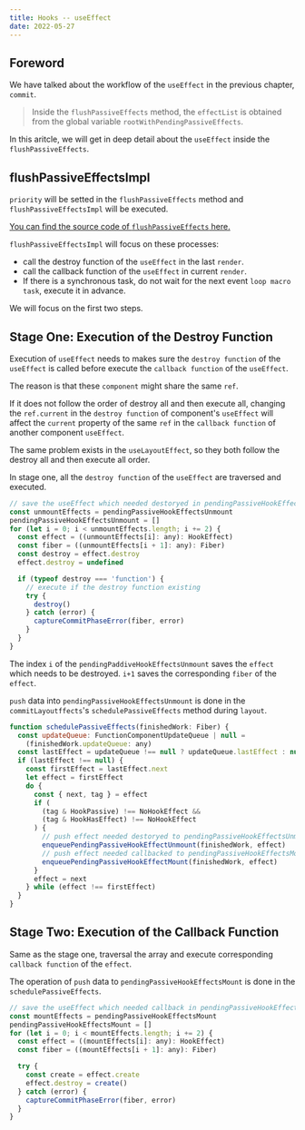 ```yaml
---
title: Hooks -- useEffect
date: 2022-05-27
---
```


## Foreword

We have talked about the workflow of the `useEffect` in the previous chapter, `commit`.

> Inside the `flushPassiveEffects` method, the `effectList` is obtained from the global variable `rootWithPendingPassiveEffects`.

In this aritcle, we will get in deep detail about the `useEffect` inside the `flushPassiveEffects`.

## flushPassiveEffectsImpl

`priority` will be setted in the `flushPassiveEffects` method and `flushPassiveEffectsImpl` will be executed.

[You can find the source code of `flushPassiveEffects` here.](https://github.com/facebook/react/blob/1fb18e22ae66fdb1dc127347e169e73948778e5a/packages/react-reconciler/src/ReactFiberWorkLoop.old.js#L2458)

`flushPassiveEffectsImpl` will focus on these processes:

- call the destroy function of the `useEffect` in the last `render`.
- call the callback function of the `useEffect` in current `render`.
- If there is a synchronous task, do not wait for the next event `loop macro task`, execute it in advance.

We will focus on the first two steps.

## Stage One: Execution of the Destroy Function

Execution of `useEffect` needs to makes sure the `destroy function` of the `useEffect` is called before execute the `callback function` of the `useEffect`.

The reason is that these `component` might share the same `ref`.

If it does not follow the order of destroy all and then execute all, changing the `ref.current` in the `destroy function` of component's `useEffect` will affect the `current` property of the same `ref` in the `callback function` of another component `useEffect`.

The same problem exists in the `useLayoutEffect`, so they both follow the destroy all and then execute all order.

In stage one, all the `destroy function` of the `useEffect` are traversed and executed.

```js
// save the useEffect which needed destoryed in pendingPassiveHookEffectsUnmount
const unmountEffects = pendingPassiveHookEffectsUnmount
pendingPassiveHookEffectsUnmount = []
for (let i = 0; i < unmountEffects.length; i += 2) {
  const effect = ((unmountEffects[i]: any): HookEffect)
  const fiber = ((unmountEffects[i + 1]: any): Fiber)
  const destroy = effect.destroy
  effect.destroy = undefined

  if (typeof destroy === 'function') {
    // execute if the destroy function existing
    try {
      destroy()
    } catch (error) {
      captureCommitPhaseError(fiber, error)
    }
  }
}
```

The index `i` of the `pendingPaddiveHookEffectsUnmount` saves the `effect` which needs to be destroyed. `i+1` saves the corresponding `fiber` of the `effect`.

`push` data into `pendingPassiveHookEffectsUnmount` is done in the `commitLayoutffects`'s `schedulePassiveEffects` method during `layout`.

```js
function schedulePassiveEffects(finishedWork: Fiber) {
  const updateQueue: FunctionComponentUpdateQueue | null =
    (finishedWork.updateQueue: any)
  const lastEffect = updateQueue !== null ? updateQueue.lastEffect : null
  if (lastEffect !== null) {
    const firstEffect = lastEffect.next
    let effect = firstEffect
    do {
      const { next, tag } = effect
      if (
        (tag & HookPassive) !== NoHookEffect &&
        (tag & HookHasEffect) !== NoHookEffect
      ) {
        // push effect needed destoryed to pendingPassiveHookEffectsUnmount
        enqueuePendingPassiveHookEffectUnmount(finishedWork, effect)
        // push effect needed callbacked to pendingPassiveHookEffectsMount
        enqueuePendingPassiveHookEffectMount(finishedWork, effect)
      }
      effect = next
    } while (effect !== firstEffect)
  }
}
```

## Stage Two: Execution of the Callback Function

Same as the stage one, traversal the array and execute corresponding `callback function` of the `effect`.

The operation of `push` data to `pendingPassiveHookEffectsMount` is done in the `schedulePassiveEffects`.

```js
// save the useEffect which needed callback in pendingPassiveHookEffectsMount
const mountEffects = pendingPassiveHookEffectsMount
pendingPassiveHookEffectsMount = []
for (let i = 0; i < mountEffects.length; i += 2) {
  const effect = ((mountEffects[i]: any): HookEffect)
  const fiber = ((mountEffects[i + 1]: any): Fiber)

  try {
    const create = effect.create
    effect.destroy = create()
  } catch (error) {
    captureCommitPhaseError(fiber, error)
  }
}
```
